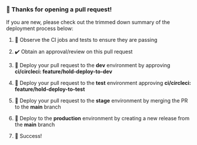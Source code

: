 ### 👋 Thanks for opening a pull request!

If you are new, please check out the trimmed down summary of the deployment process below:

1. 👀 Observe the CI jobs and tests to ensure they are passing
1. ✔️ Obtain an approval/review on this pull request
1. 🚀 Deploy your pull request to the **dev** environment by approving **ci/circleci: feature/hold-deploy-to-dev**
1. 🚀 Deploy your pull request to the **test** environment approving **ci/circleci: feature/hold-deploy-to-test**
1. 🚀 Deploy your pull request to the **stage** environment by merging the PR to the **main** branch
1. 🚀 Deploy to the **production** environment by creating a new release from the **main** branch

1. 🎉 Success!


